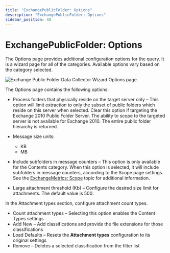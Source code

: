 ```yaml
---
title: "ExchangePublicFolder: Options"
description: "ExchangePublicFolder: Options"
sidebar_position: 40
---
```


# ExchangePublicFolder: Options

The Options page provides additional configuration options for the query. It is a wizard page for
all of the categories. Available options vary based on the category selected.

![Exchange Public Folder Data Collector Wizard Options page](/images/accessanalyzer/11.6/admin/datacollector/exchangepublicfolder/options.webp)

The Options page contains the following options:

- Process folders that physically reside on the target server only – This option will limit
  extraction to only the subset of public folders which reside on this server when selected. Clear
  this option if targeting the Exchange 2010 Public Folder Server. The ability to scope to the
  targeted server is not available for Exchange 2010. The entire public folder hierarchy is
  returned.
- Message size units:

    - KB
    - MB

- Include subfolders in message counters – This option is only available for the Contents category.
  When this option is selected, it will include subfolders in message counters, according to the
  Scope page settings. See the
  [ExchangeMetrics: Scope](/docs/accessanalyzer/11.6/admin/datacollector/exchangemetrics/scope.md) topic
  for additional information.
- Large attachment threshold (Kb) – Configure the desired size limit for attachments. The default
  value is 500.

In the Attachment types section, configure attachment count types.

- Count attachment types – Selecting this option enables the Content Types settings
- Add New – Add classifications and provide the file extensions for those classifications
- Load Defaults – Resets the **Attachment types** configuration to its original settings
- Remove – Deletes a selected classification from the filter list
